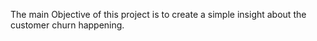 The main Objective of this project is to create a simple insight about the customer churn happening.
